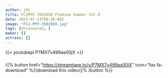 ```yaml
---
author: j91
title: FC2PPV 3583850 Premium Summer Vol.9
date: 2023-07-23T00:30:00Z
image: "FC2-PPV-3583850.jpg"
tags: [Uncensored, ]
maker: []
actress: []
---
```



{{< youtubepl P7MX7v499as00jX >}}
###

{{% button href="https://streamtape.to/v/P7MX7v499as00jX" icon="fas fa-download" %}}download this video{{% /button %}}

